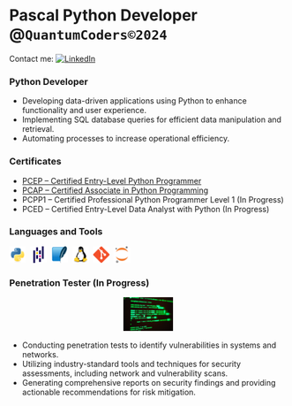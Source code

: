 # Pascal Python Developer @`QuantumCoders©2024`

Contact me: 
[![LinkedIn](https://img.shields.io/badge/LinkedIn-0077B5?logo=linkedin&logoColor=white&style=flat-square)](https://www.linkedin.com/in/pascal-hassenberg-523480332/)

### Python Developer
- Developing data-driven applications using Python to enhance functionality and user experience.
- Implementing SQL database queries for efficient data manipulation and retrieval.
- Automating processes to increase operational efficiency.
  
### Certificates
- [PCEP – Certified Entry-Level Python Programmer](https://verify.openedg.org/?id=ecOO.tezS.EFHk)
- [PCAP – Certified Associate in Python Programming](https://verify.openedg.org/?id=yX9e.69qE.vOKc)
- PCPP1 – Certified Professional Python Programmer Level 1 (In Progress)
- PCED – Certified Entry-Level Data Analyst with Python (In Progress)

### Languages and Tools 

<div>
  <img src="https://raw.githubusercontent.com/devicons/devicon/master/icons/python/python-original.svg" alt="Python" title="Python" class="lt-logo" width="30">&nbsp;
    <img src="https://raw.githubusercontent.com/devicons/devicon/master/icons/pandas/pandas-original.svg" alt="Pandas" title="Pandas" class="lt-logo" width="30">&nbsp;
  <img src="https://raw.githubusercontent.com/devicons/devicon/master/icons/sqlite/sqlite-original.svg" alt="SQLite" title="SQLite" class="lt-logo" width="30">&nbsp;
  <img src="https://raw.githubusercontent.com/devicons/devicon/master/icons/linux/linux-original.svg" alt="Linux" title="Linux" class="lt-logo" width="30">&nbsp;
  <img src="https://raw.githubusercontent.com/devicons/devicon/master/icons/git/git-original.svg" alt="GIT" title="GIT" class="lt-logo" width="30">&nbsp;
  <img src="https://raw.githubusercontent.com/devicons/devicon/master/icons/jupyter/jupyter-original.svg" alt="Jupyter" title="Jupyter" class="lt-logo" width="30">&nbsp;
</div>

### Penetration Tester (In Progress)
<p align="center">
  <img src="pic_042.jpg" alt="Header-Bild" width="18%" style="margin: 0 auto;">
</p>

- Conducting penetration tests to identify vulnerabilities in systems and networks.
- Utilizing industry-standard tools and techniques for security assessments, including network and vulnerability scans.
- Generating comprehensive reports on security findings and providing actionable recommendations for risk mitigation.
